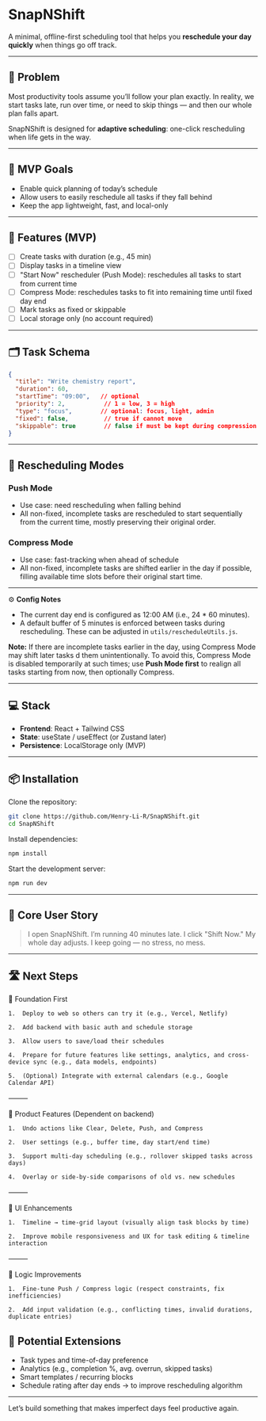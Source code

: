 # SnapNShift

A minimal, offline-first scheduling tool that helps you **reschedule your day quickly** when things go off track.

---

## 🧠 Problem

Most productivity tools assume you’ll follow your plan exactly. In reality, we start tasks late, run over time, or need to skip things — and then our whole plan falls apart.

SnapNShift is designed for **adaptive scheduling**: one-click rescheduling when life gets in the way.

---

## 🎯 MVP Goals

- Enable quick planning of today’s schedule
- Allow users to easily reschedule all tasks if they fall behind
- Keep the app lightweight, fast, and local-only

---

## 🔧 Features (MVP)

- [ ] Create tasks with duration (e.g., 45 min)
- [ ] Display tasks in a timeline view
- [ ] "Start Now" rescheduler (Push Mode): reschedules all tasks to start from current time
- [ ] Compress Mode: reschedules tasks to fit into remaining time until fixed day end
- [ ] Mark tasks as fixed or skippable
- [ ] Local storage only (no account required)

---

## 🗂️ Task Schema

```json
{
  "title": "Write chemistry report",
  "duration": 60,
  "startTime": "09:00",   // optional
  "priority": 2,           // 1 = low, 3 = high
  "type": "focus",        // optional: focus, light, admin
  "fixed": false,          // true if cannot move
  "skippable": true        // false if must be kept during compression
}
```

---

## 🔁 Rescheduling Modes

### Push Mode
- Use case: need rescheduling when falling behind
- All non-fixed, incomplete tasks are rescheduled to start sequentially from the current time, mostly preserving their original order.

### Compress Mode
- Use case: fast-tracking when ahead of schedule
- All non-fixed, incomplete tasks are shifted earlier in the day if possible, filling available time slots before their original start time.

---
⚙️ **Config Notes**
- The current day end is configured as 12:00 AM (i.e., 24 * 60 minutes).
- A default buffer of 5 minutes is enforced between tasks during rescheduling.
These can be adjusted in `utils/rescheduleUtils.js`.

**Note:** If there are incomplete tasks earlier in the day, using Compress Mode may shift later tasks d them unintentionally. To avoid this, Compress Mode is disabled temporarily at such times; use **Push Mode first** to realign all tasks starting from now, then optionally Compress.

---

## 💻 Stack

- **Frontend**: React + Tailwind CSS
- **State**: useState / useEffect (or Zustand later)
- **Persistence**: LocalStorage only (MVP)

---

## 📦 Installation

Clone the repository:
```bash
git clone https://github.com/Henry-Li-R/SnapNShift.git
cd SnapNShift
```

Install dependencies:
```bash
npm install
```

Start the development server:
```bash
npm run dev
```


---

## 📌 Core User Story

> I open SnapNShift. I’m running 40 minutes late. I click "Shift Now." My whole day adjusts. I keep going — no stress, no mess.

---

## 🛣️ Next Steps
🧱 Foundation First

	1.	Deploy to web so others can try it (e.g., Vercel, Netlify)
 
	2.	Add backend with basic auth and schedule storage
 
	3.	Allow users to save/load their schedules
 
	4.	Prepare for future features like settings, analytics, and cross-device sync (e.g., data models, endpoints)
 
	5.	(Optional) Integrate with external calendars (e.g., Google Calendar API)

⸻

🔧 Product Features (Dependent on backend)

	1.	Undo actions like Clear, Delete, Push, and Compress
 
	2.	User settings (e.g., buffer time, day start/end time)
 
	3.	Support multi-day scheduling (e.g., rollover skipped tasks across days)
 
	4.	Overlay or side-by-side comparisons of old vs. new schedules

⸻

🎨 UI Enhancements

	1.	Timeline → time-grid layout (visually align task blocks by time)
 
	2.	Improve mobile responsiveness and UX for task editing & timeline interaction

⸻

🧠 Logic Improvements

	1.	Fine-tune Push / Compress logic (respect constraints, fix inefficiencies)
 
	2.	Add input validation (e.g., conflicting times, invalid durations, duplicate entries)


## 🔮 Potential Extensions
- Task types and time-of-day preference
- Analytics (e.g., completion %, avg. overrun, skipped tasks)
- Smart templates / recurring blocks
- Schedule rating after day ends -> to improve rescheduling algorithm





---

Let’s build something that makes imperfect days feel productive again.
